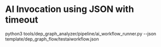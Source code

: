 # AI Invocation using JSON with timeout
python3 tools/dep_graph_analyzer/pipeline/ai_workflow_runner.py --json template/dep_graph_flow/testaiworkflow.json